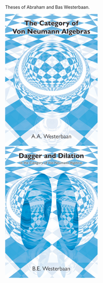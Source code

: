 Theses of Abraham and Bas Westerbaan.

<a href="https://arxiv.org/abs/1804.02203"><img src="bram-cover-preview.jpg" width="300px"/></a> <a href="https://arxiv.org/abs/1803.01911"><img src="bas-cover-preview.jpg" width="300px"/></a>
